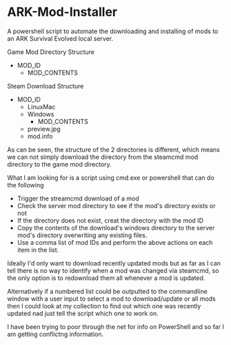 # ARK-Mod-Installer
A powershell script to automate the downloading and installing of mods to an ARK Survival Evolved local server.

Game Mod Directory Structure
- MOD_ID
  - MOD_CONTENTS

Steam Download Structure
- MOD_ID
  - LinuxMac
  - Windows
    - MOD_CONTENTS
  - preview.jpg
  - mod.info

As can be seen, the structure of the 2 directories is different, which means we can not simply download the directory from the steamcmd mod directory to the game mod directory.

What I am looking for is a script using cmd.exe or powershell that can do the following
- Trigger the streamcmd download of a mod
- Check the server mod directory to see if the mod's directory exists or not
- If the directory does not exist, creat the directory with the mod ID
- Copy the contents of the download's windows directory to the server mod's directory overwriting any existing files.
- Use a comma list of mod IDs and perform the above actions on each item in the list.

Ideally I'd only want to download recently updated mods but as far as I can tell there is no way to identify when a mod was changed via steamcmd, so the only option is to redownload them all whenever a mod is updated.

Alternatively if a numbered list could be outputted to the commandline window with a user input to select a mod to download/update or all mods then I could look at my collection to find out which one was recently updated nad just tell the script which one to work on.

I have been trying to poor through the net for info on PowerShell and so far I am getting conflictng information.
